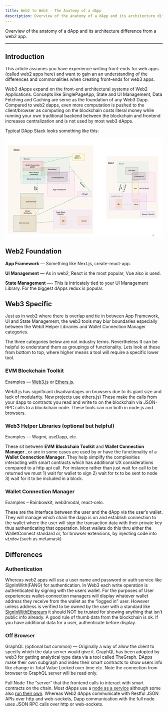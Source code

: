 ```yaml
---
title: Web2 to Web3 - The Anatomy of a dApp
description: Overview of the anatomy of a dApp and its architecture difference from a web2 app.
---
```


Overview of the anatomy of a dApp and its architecture difference from a web2 app.

---

## Introduction

This article assumes you have experience writing front-ends for web apps (called web2 apps here) and want to gain an an understanding of the differences and commonalities when  creating front-ends for web3 apps.

Web3 dApps expand on the front-end architectural systems of Web2 Applications. Concepts like SinglePageApp, State and UI Management, Data Fetching and Caching are serve as the foundation of any Web3 Dapp. Compared to web2 dapps, even more computation is pushed to the client/browser as computing on the blockchain costs literal money while running your own traditional backend between the blockchain and frontend increases centralization and is not used by most web3 dApps. 

Typical DApp Stack looks something like this:

![](/img/doc-images/general/web2-web3.svg)

## Web2 Foundation

**App Framework** — Something like Next.js, create-react-app. 

**UI Management**  — As in web2, React is the most popular, Vue also is used. 

**State Management** —- This is intricately tied to your UI Management Library. For the biggest dApps redux is popular.

## Web3 Specific

Just as in web2 where there is overlap and tie in between App Framework, UI and State Management, the web3 tools may blur boundaries especially between the Web3 Helper Libraries and Wallet Connection Manager categories.

The three categories below are not  industry terms. Nevertheless It can be helpful to understand them as groupings of functionality.  Lets look at these from bottom to top, where higher means a tool will require a specific lower tool.

### EVM Blockchain  Toolkit

Examples — [Web3.js](https://web3js.org/) or [Ethers.js](https://ethers.org/).

Web3.js has significant disadvantages on browsers due to its giant size and lack of modularity. New projects use ethers.js) These make the calls from your dapp to contracts you read and write to on the blockchain via JSON-RPC calls to a blockchain node.  These tools can run both in node.js and browsers.

### Web3 Helper Libraries (optional but helpful)

Examples — Wagmi, useDapp, etc.

These sit between **EVM** **Blockchain  Toolkit**  and **Wallet Connection Manager** , or are in some cases are used by or have the functionality of a **Wallet Connection Manager**. They help simplify the complexities interacting with smart contracts which has additional UX considerations compared to a http api call. For instance rather than just wait for call to be returned we must 1) wait for wallet to sign 2) wait for tx to be sent to node  3) wait for it to be included in a block.

### Wallet Connection Manager

Examples – Rainbowkit, web3modal, react-celo.

These are the interface between the user and the dApp via the user’s wallet. They will manage which chain the dapp is on and establish connection to the wallet where the user will sign the transaction data with their private key thus authenticating that opperation. Most wallets do this thru either the WalletConnect standard or, for browser extensions, by injecting code into `window` (such as metamask)

## Differences

### Authentication

Whereas web2 apps will use a user name and password or auth service like SignInWith(FANG) for authentication. In Web3 each write operation is authenticated by signing with the users wallet.   For the purposes of User experiences wallet-connection managers will display whatever wallet address they receive from the wallet as the “logged in” user. However unless address is verified to be owned by the user with a standard like [SignInWithEthereum](https://login.xyz/) it should NOT be trusted for showing anything that isn’t public info already. A good rule of thumb data from the blockchain is ok. If you have additional data for a user, authenticate before display.

### Off Browser

GraphQL (optional but common) — Originally a way of allow the client to specify which the data server would give it. GraphQL has been adopted by web3 for getting analytical type data via a tool called TheGraph. DApps make their own subgraph and index their smart contracts to show users info like change in Total Value Locked over time etc.  Note the connection from browser to GraphQL server will be read only.

Full Node The “server” that the frontend calls to interact with smart contracts on the chain. Most dApps use a [node as a service](/network/node/overview) although some also [run their own](/network/node/overview). Whereas Web2 dApps communicate with Restful JSON APIs over http and web-sockets, Dapp communication with the full node uses JSON RPC calls over http or web-sockets.
